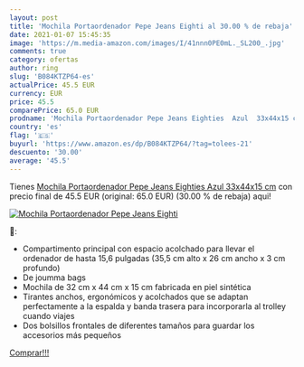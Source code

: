 ```yaml
---
layout: post
title: 'Mochila Portaordenador Pepe Jeans Eighti al 30.00 % de rebaja'
date: 2021-01-07 15:45:35
image: 'https://m.media-amazon.com/images/I/41nnn0PE0mL._SL200_.jpg'
comments: true
category: ofertas
author: ring
slug: 'B084KTZP64-es'
actualPrice: 45.5 EUR
currency: EUR
price: 45.5
comparePrice: 65.0 EUR
prodname: 'Mochila Portaordenador Pepe Jeans Eighties  Azul  33x44x15 cm'
country: 'es'
flag: '🇪🇸'
buyurl: 'https://www.amazon.es/dp/B084KTZP64/?tag=tolees-21'
descuento: '30.00'
average: '45.5'
---
```


Tienes [Mochila Portaordenador Pepe Jeans Eighties  Azul  33x44x15 cm](https://www.amazon.es/dp/B084KTZP64/?tag=tolees-21) con precio final de  45.5 EUR (original: 65.0 EUR) (30.00 %  de rebaja) aqui!

[![Mochila Portaordenador Pepe Jeans Eighti](https://m.media-amazon.com/images/I/41nnn0PE0mL._SL200_.jpg)](https://www.amazon.es/dp/B084KTZP64/?tag=tolees-21)

🔎:

- Compartimento principal con espacio acolchado para llevar el ordenador de hasta 15,6 pulgadas (35,5 cm alto x 26 cm ancho x 3 cm profundo)
- De joumma bags
- Mochila de 32 cm x 44 cm x 15 cm fabricada en piel sintética
- Tirantes anchos, ergonómicos y acolchados que se adaptan perfectamente a la espalda y banda trasera para incorporarla al trolley cuando viajes
- Dos bolsillos frontales de diferentes tamaños para guardar los accesorios más pequeños

[Comprar!!!](https://www.amazon.es/dp/B084KTZP64/?tag=tolees-21)
